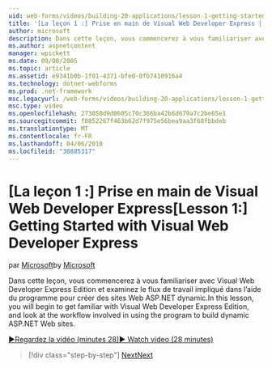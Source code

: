 ```yaml
---
uid: web-forms/videos/building-20-applications/lesson-1-getting-started-with-visual-web-developer-express
title: '[La leçon 1 :] Prise en main de Visual Web Developer Express | Documents Microsoft'
author: microsoft
description: Dans cette leçon, vous commencerez à vous familiariser avec Visual Web Developer Express Edition et examinez le flux de travail impliqué dans l’aide du programme pour générer dyn...
ms.author: aspnetcontent
manager: wpickett
ms.date: 09/08/2005
ms.topic: article
ms.assetid: e9341b0b-1f01-4371-bfe0-0fb7410916a4
ms.technology: dotnet-webforms
ms.prod: .net-framework
msc.legacyurl: /web-forms/videos/building-20-applications/lesson-1-getting-started-with-visual-web-developer-express
msc.type: video
ms.openlocfilehash: 273850d9d0605c70c366ba42b6d679a7c2be65e1
ms.sourcegitcommit: f8852267f463b62d7f975e56bea9aa3f68fbbdeb
ms.translationtype: MT
ms.contentlocale: fr-FR
ms.lasthandoff: 04/06/2018
ms.locfileid: "30885317"
---
```

<a name="lesson-1-getting-started-with-visual-web-developer-express"></a><span data-ttu-id="0ff23-103">[La leçon 1 :] Prise en main de Visual Web Developer Express</span><span class="sxs-lookup"><span data-stu-id="0ff23-103">[Lesson 1:] Getting Started with Visual Web Developer Express</span></span>
====================
<span data-ttu-id="0ff23-104">par [Microsoft](https://github.com/microsoft)</span><span class="sxs-lookup"><span data-stu-id="0ff23-104">by [Microsoft](https://github.com/microsoft)</span></span>

<span data-ttu-id="0ff23-105">Dans cette leçon, vous commencerez à vous familiariser avec Visual Web Developer Express Edition et examinez le flux de travail impliqué dans l’aide du programme pour créer des sites Web ASP.NET dynamic.</span><span class="sxs-lookup"><span data-stu-id="0ff23-105">In this lesson, you will begin to get familiar with Visual Web Developer Express Edition, and look at the workflow involved in using the program to build dynamic ASP.NET Web sites.</span></span>

[<span data-ttu-id="0ff23-106">&#9654;Regardez la vidéo (minutes 28)</span><span class="sxs-lookup"><span data-stu-id="0ff23-106">&#9654; Watch video (28 minutes)</span></span>](https://channel9.msdn.com/Blogs/ASP-NET-Site-Videos/lesson-1-getting-started-with-visual-web-developer-express)

> [!div class="step-by-step"]
> [<span data-ttu-id="0ff23-107">Next</span><span class="sxs-lookup"><span data-stu-id="0ff23-107">Next</span></span>](lesson-2-creating-a-web-forms-user-interface.md)
